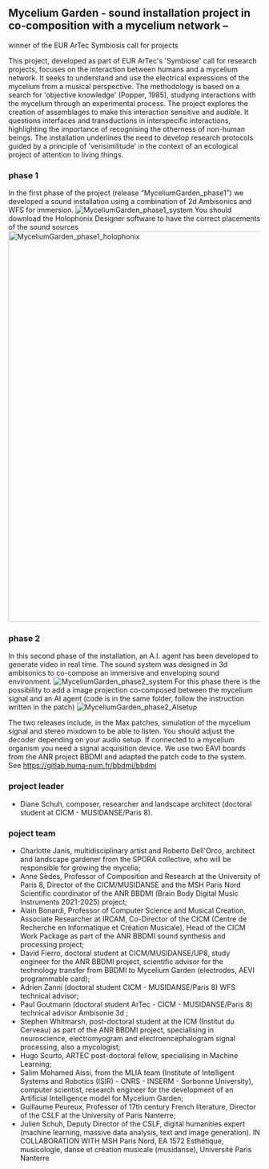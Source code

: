 ## Mycelium Garden - sound installation project in co-composition with a mycelium network – 
winner of the EUR ArTec Symbiosis call for projects


This project, developed as part of EUR ArTec's 'Symbiose' call for research projects, focuses on the interaction between humans and a mycelium network. It seeks to understand and use the electrical expressions of the mycelium from a musical perspective. The methodology is based on a search for 'objective knowledge' (Popper, 1985), studying interactions with the mycelium through an experimental process. The project explores the creation of assemblages to make this interaction sensitive and audible. It questions interfaces and transductions in interspecific interactions, highlighting the importance of recognising the otherness of non-human beings. The installation underlines the need to develop research protocols guided by a principle of 'verisimilitude' in the context of an ecological project of attention to living things. 

### phase 1
In the first phase of the project (release “MyceliumGarden_phase1”) we developed a sound installation using a combination of 2d Ambisonics and WFS for immersion. 
![MyceliumGarden_phase1_system](https://github.com/user-attachments/assets/76bf5a94-7102-4c6d-adef-09c99d4ec1b6)
You should download the Holophonix Designer software to have the correct placements of the sound sources
<img width="778" alt="MyceliumGarden_phase1_holophonix" src="https://github.com/user-attachments/assets/47f933c3-0e8a-4c18-8235-e830d8badfe7">

### phase 2
In this second phase of the installation, an A.I. agent has been developed to generate video in real time. The sound system was designed in 3d ambisonics to co-compose an immersive and enveloping sound environment.
![MyceliumGarden_phase2_system](https://github.com/user-attachments/assets/ae48d8ee-a04b-4b23-9244-1e8edffac052)
For this phase there is the possibility to add a image projection co-composed between the mycelium signal and an AI agent (code is in the same folder, follow the instruction written in the patch)
![MyceliumGarden_phase2_AIsetup](https://github.com/user-attachments/assets/47704c61-dc01-4d1a-b25a-4a3d7a148288)

The two releases include, in the Max patches, simulation of the mycelium signal and stereo mixdown to be able to listen. You should adjust the decoder depending on your audio setup.
If connected to a mycelium organism you need a signal acquisition device. We use two EAVI boards from the ANR project BBDMI and adapted the patch code to the system. See https://gitlab.huma-num.fr/bbdmi/bbdmi

### project leader
- Diane Schuh, composer, researcher and landscape architect (doctoral student at CICM - MUSIDANSE/Paris 8).

### poject team
- Charlotte Janis, multidisciplinary artist and Roberto Dell'Orco, architect and landscape gardener from the SPORA collective, who will be responsible for growing the mycelia; 
- Anne Sèdes, Professor of Composition and Research at the University of Paris 8, Director of the CICM/MUSIDANSE and the MSH Paris Nord Scientific coordinator of the ANR BBDMI (Brain Body Digital Music Instruments 2021-2025) project; 
- Alain Bonardi, Professor of Computer Science and Musical Creation, Associate Researcher at IRCAM, Co-Director of the CICM (Centre de Recherche en Informatique et Création Musicale), Head of the CICM Work Package as part of the ANR BBDMI sound synthesis and processing project; 
- David Fierro, doctoral student at CICM/MUSIDANSE/UP8, study engineer for the ANR BBDMI project, scientific advisor for the technology transfer from BBDMI to Mycelium Garden (electrodes, AEVI programmable card); 
- Adrien Zanni (doctoral student CICM - MUSIDANSE/Paris 8) WFS technical advisor;
- Paul Goutmann (doctoral student ArTec - CICM - MUSIDANSE/Paris 8) technical advisor Ambisonie 3d ;  
- Stephen Whitmarsh, post-doctoral student at the ICM (Institut du Cerveau) as part of the ANR BBDMI project, specialising in neuroscience, electromyogram and electroencephalogram signal processing, also a mycologist; 
- Hugo Scurto, ARTEC post-doctoral fellow, specialising in Machine Learning;  
- Salim Mohamed Aissi, from the MLIA team (Institute of Intelligent Systems and Robotics (ISIR) - CNRS - INSERM - Sorbonne University), computer scientist, research engineer for the development of an Artificial Intelligence model for Mycelium Garden; 
- Guillaume Peureux, Professor of 17th century French literature, Director of the CSLF at the University of Paris Nanterre; 
- Julien Schuh, Deputy Director of the CSLF, digital humanities expert (machine learning, massive data analysis, text and image generation).
IN COLLABORATION WITH
MSH Paris Nord, EA 1572 Esthétique, musicologie, danse et création musicale (musidanse), Université Paris Nanterre


